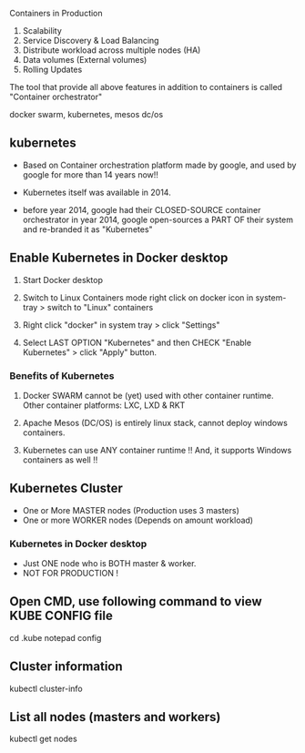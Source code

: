Containers in Production
1. Scalability
2. Service Discovery & Load Balancing
3. Distribute workload across multiple nodes (HA)
4. Data volumes (External volumes)
5. Rolling Updates 

The tool that provide all above features in addition to containers is called "Container orchestrator"

docker swarm, kubernetes, mesos dc/os

## kubernetes

- Based on Container orchestration platform made by google, and used by google 
    for more than 14 years now!!

- Kubernetes itself was available in 2014. 

- before year 2014, google had their CLOSED-SOURCE container orchestrator
    in year 2014, google open-sources a PART OF their system and re-branded 
    it as "Kubernetes"

## Enable Kubernetes in Docker desktop
1.  Start Docker desktop
2.  Switch to Linux Containers mode
     right click on docker icon in system-tray > switch to "Linux" containers

3.  Right click "docker" in system tray > click "Settings"

4.  Select LAST OPTION "Kubernetes" and then CHECK "Enable Kubernetes" >
    click "Apply" button.

### Benefits of Kubernetes

1. Docker SWARM cannot be (yet) used with other container runtime.
    Other container platforms: LXC, LXD & RKT

2. Apache Mesos (DC/OS) is entirely linux stack, cannot deploy windows containers.

3.  Kubernetes can use ANY container runtime !!
    And, it supports Windows containers as well !!

## Kubernetes Cluster

* One or More MASTER nodes (Production uses 3 masters)
* One or more WORKER nodes (Depends on amount workload)

### Kubernetes in Docker desktop
* Just ONE node who is BOTH master & worker.
* NOT FOR PRODUCTION !

## Open CMD, use following command to view KUBE CONFIG file
cd .kube
notepad config

## Cluster information
kubectl cluster-info

## List all nodes (masters and workers)
kubectl get nodes



